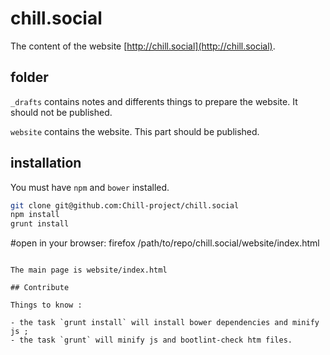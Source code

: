 # chill.social

The content of the website [http://chill.social](http://chill.social).

## folder

`_drafts` contains notes and differents things to prepare the website. It should not be published.

`website` contains the website. This part should be published.

## installation

You must have `npm` and `bower` installed.

```bash
git clone git@github.com:Chill-project/chill.social
npm install
grunt install
```

#open in your browser:
firefox /path/to/repo/chill.social/website/index.html
```

The main page is website/index.html

## Contribute

Things to know :

- the task `grunt install` will install bower dependencies and minify js ;
- the task `grunt` will minify js and bootlint-check htm files.

